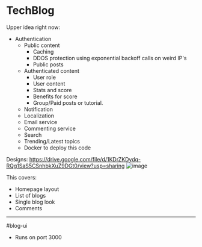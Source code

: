 # TechBlog

Upper idea right now:

- Authentication
  - Public content
    - Caching
    - DDOS protection using exponential backoff calls on weird IP's
    - Public posts
  - Authenticated content
    - User role
    - User content
    - Stats and score
    - Benefits for score
    - Group/Paid posts or tutorial.
  - Notification
  - Localization
  - Email service
  - Commenting service
  - Search
  - Trending/Latest topics
  - Docker to deploy this code
  
 
Designs: https://drive.google.com/file/d/1KDrZKDydq-RQg1SaS5CSnhbkXuZ9DGt0/view?usp=sharing
![image](https://user-images.githubusercontent.com/20709166/92312252-9f23f980-efdc-11ea-8f14-25e09a284f2a.png)

This covers:
- Homepage layout
- List of blogs
- Single blog look
- Comments

-----------------------------------------------------------------------------------------------------------------

#blog-ui
- Runs on port 3000